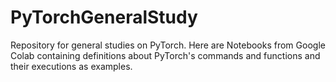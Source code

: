 # PyTorchGeneralStudy
Repository for general studies on PyTorch. Here are Notebooks from Google Colab containing definitions about PyTorch's commands and functions and their executions as examples.
